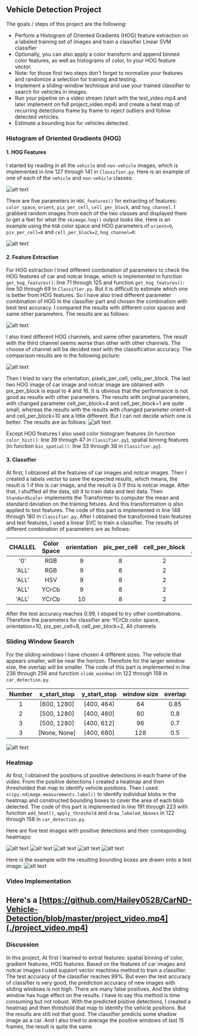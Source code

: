 
## Vehicle Detection Project

The goals / steps of this project are the following:

* Perform a Histogram of Oriented Gradients (HOG) feature extraction on a labeled training set of images and train a classifier Linear SVM classifier
* Optionally, you can also apply a color transform and append binned color features, as well as histograms of color, to your HOG feature vector. 
* Note: for those first two steps don't forget to normalize your features and randomize a selection for training and testing.
* Implement a sliding-window technique and use your trained classifier to search for vehicles in images.
* Run your pipeline on a video stream (start with the test_video.mp4 and later implement on full project_video.mp4) and create a heat map of recurring detections frame by frame to reject outliers and follow detected vehicles.
* Estimate a bounding box for vehicles detected.

[//]: # (Image References)
[image1]: ./output_images/car_notcar_example.jpg
[image2]: ./output_images/HOG_example.jpg
[image3]: ./output_images/Compare_Color.jpg
[image4]: ./output_images/Compare_Channel.jpg
[image5]: ./output_images/Compare_HOG.jpg
[image6]: ./output_images/window_example.jpg
[image7]: ./output_images/example1.jpg
[image8]: ./output_images/example2.jpg
[image9]: ./output_images/example3.jpg
[image10]: ./output_images/example4.jpg
[image11]: ./output_images/example5.jpg
[image12]: ./output_images/1.jpg
[video1]: ./output_images/example3.jpg


### Histogram of Oriented Gradients (HOG)

#### 1. HOG Features

I started by reading in all the `vehicle` and `non-vehicle` images, which is implemented in line 127 through 141 in `Classifier.py`. Here is an example of one of each of the `vehicle` and `non-vehicle` classes: 

![alt text][image1]

There are five parameters in `HOG_features()` for extracting of features: `color_space`, `orient`, `pix_per_cell`,  `cell_per_block`, and `hog_channel`. I grabbed random images from each of the two classes and displayed them to get a feel for what the `skimage.hog()` output looks like. Here is an example using the `RGB` color space and HOG parameters of `orient=9`, `pix_per_cell=8` and `cell_per_block=2`, `hog_channel=0`:

![alt text][image2]

#### 2. Feature Extraction
For HOG extraction I tried different combination of parameters to check the HOG features of car and notcar image, which is implemented in function `get_hog_features()`: line 71 through 125 and function `get_hog_features()`: line 50 through 69 in `Classifier.py`. But it is difficult to estimate which one is better from HOG features. So I have also tried different parameter combination of HOG in the classifier part and chosen the combination with best test accuracy.
I compared the results with different color spaces and same other parameters. The results are as follows:

![alt text][image3]

I also tried different HOG channels, and same other parameters. The result with the third channel seems worse than other with other channels. The choose of channel will be decided next with the classification accuracy. The comparison results are in the following picture:

![alt text][image4]

Then I tried to vary the orientation, pixels_per_cell, cells_per_block. The last two HOG image of car image and notcar image are obtained with pix_per_block is equal to 4 and 16. It is obvious that the performance is not good as results with other parameters. The results with original parameters, with changed parameter cell_per_block=4 and cell_per_block=1 are quite small, whereas the results with the results with changed parameter orient=8 and cell_per_block=10 are a little different. But I can not decide which one is better. The results are as follows:
![alt text][image5] 

Except HOG features I also used color histogram features (in function `color_hist()`: line 39 through 47 in `Classifier.py`), spatial binning features (in function `bin_spatial()`: line 33 through 38 in `Classifier.py`).

#### 3. Classifier
At first, I obtained all the features of car images and notcar images. Then I created a labels vector to save the expected results, which means, the result is 1 if this is car image, and the result is 0 if this is notcar image. After that, I shuffled all the data, slit it to train data and test data. Then `StandardScaler` implements the Transformer to computer the mean and standard deviation on the training fetures. And this transformation is also applied to test features. The code of this part is implemented in line 148 through 180 in `Classifier.py`.
After I obtained the transformed train features and test features, I used a linear SVC to train a classifier. The results of different combination of parameters are as follows:

| CHALLEL        		|     Color Space    | orientation   |  pix_per_cell   | cell_per_block   |Training Accuracy	| Test Accuracy    |
|:-----------:|:-------------:|:-------------:|:-------------:|:-------------:|:-------------:|:-------------:|
| '0'     		|     RGB        					|9   | 8   |2  |0.988	| 0.919  |
| 'ALL'     		|     RGB        				|9   | 8   |2  |0.988 | 0.972  |
| 'ALL'     		|     HSV      					|9   | 8   |2  |0.970	| 0.932  |
| 'ALL'     		|    YCrCb     					|9   | 8   |2  |1.0	| 0.982  |
| 'ALL'     		|    YCrCb     					|10   | 8   |2  |1.0	| 0.990  |

After the test accuracy reaches 0.99, I stoped to try other combinations. Therefore the parameters for classifier are: YCrCb color space, orientation=10, pix_per_cell=8, cell_per_block=2, All channels.

### Sliding Window Search

For the sliding windows I have chosen 4 different sizes. The vehicle that appears smaller, will be near the horizon. Therefore for the larger window size, the overlap will be smaller. The code of this part is implemented in line 236 through 256 and function `slide_window()`in 122 through 158 in `car_detection.py`.

| Number  |   x_start_stop        | y_start_stop   |  window size   | overlap       |
|:-------:|:-------------:|:-------------:|:-------------:|:-------------:|
| 1  		|        [600, 1280]  					|[400, 464]    |  64 |0.85  |
| 2     |     [500, 1280]      				|[400, 480]  | 80 | 0.8  |
| 3     |     [500, 1280]     					|[400, 612]  |96	| 0.7  |
| 3     |     [None, None]     					|[400, 680]  |128	| 0.5  |

![alt text][image6]


### Heatmap
At first, I obtained the positions of positive detections in each frame of the video.  From the positive detections I created a heatmap and then thresholded that map to identify vehicle positions. Then I used `scipy.ndimage.measurements.label()` to identify individual blobs in the heatmap and constructed bounding boxes to cover the area of each blob detected.  The code of this part is implemented in line 191 through 223 with function `add_heat()`, `apply_threshold` and `draw_labeled_bboxes` in 122 through 158 in `car_detection.py`.

Here are five test images with positive detections and their corresponding heatmaps:

![alt text][image7]
![alt text][image8]
![alt text][image9]
![alt text][image10]
![alt text][image11]

Here is the example with the resulting bounding boxes are drawn onto a test image:
![alt text][image12]

### Video Implementation

Here's a [https://github.com/Hailey0528/CarND-Vehicle-Detection/blob/master/project_video.mp4](./project_video.mp4)
---

### Discussion

In this project, At first I learned to extrat features: spatial binning of color, gradient features, HOG features. Based on the features of car images and notcar images I used support vector machines method to train a classifier. The test accuracy of the classifier reaches 99%. But even the test accuracy of classifier is very good, the prediction accuracy of new images with sliding windows is not high. There are many false positives. And the sliding window has huge effect on the results. I have to say this method is time consuming but not robust. With the predicted pisitive detections, I created a heatmap and then threshold that map to identify the vehicle positions. But the results are still not that good. The classifier predicts some shadow image as a car. And I also tried to average the positive windows of last 15 frames, the result is quite the same.
